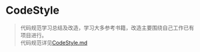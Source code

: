 # CodeStyle
>代码规范学习总结及改造，学习大多参考书籍，改造主要围绕自己工作已有项目进行。  
代码规范详见[CodeStyle.md](https://github.com/dedu18/CodeStyle/blob/master/CodeStyle.md)
